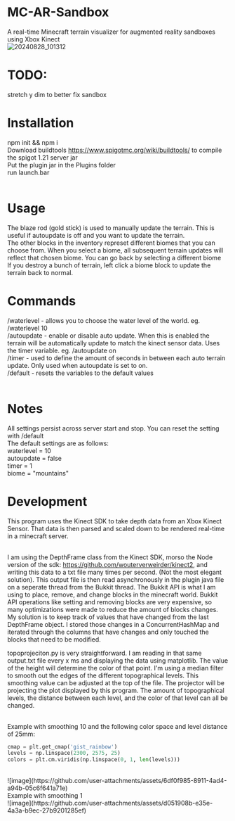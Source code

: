# MC-AR-Sandbox
A real-time Minecraft terrain visualizer for augmented reality sandboxes using Xbox Kinect <br>
![20240828_101312](https://github.com/user-attachments/assets/b9f4e164-4c18-49c0-8d6c-39b1a20dfc3b)


# TODO:
stretch y dim to better fix sandbox <br>

# Installation
npm init && npm i <br>
Download buildtools https://www.spigotmc.org/wiki/buildtools/ to compile the spigot 1.21 server jar <br>
Put the plugin jar in the Plugins folder <br>
run launch.bar <br><br>

# Usage
The blaze rod (gold stick) is used to manually update the terrain. This is useful if autoupdate is off and you want to update the terrain. <br>
The other blocks in the inventory represet different biomes that you can choose from. When you select a biome, all subsequent terrain updates will reflect that chosen biome. You can go back by selecting a different biome <br>
If you destroy a bunch of terrain, left click a biome block to update the terrain back to normal. <br>

# Commands
/waterlevel <y level> - allows you to choose the water level of the world. eg. /waterlevel 10 <br>
/autoupdate <on or off> - enable or disable auto update. When this is enabled the terrain will be automatically update to match the kinect sensor data. Uses the timer variable. eg. /autoupdate on <br>
/timer <seconds> - used to define the amount of seconds in between each auto terrain update. Only used when autoupdate is set to on. <br>
/default - resets the variables to the default values <br><br>

# Notes
All settings persist across server start and stop. You can reset the setting with /default <br>
The default settings are as follows: <br>
waterlevel = 10 <br> 
autoupdate = false <br> 
timer = 1 <br> 
biome = "mountains" <br> 

# Development
This program uses the Kinect SDK to take depth data from an Xbox Kinect Sensor. That data is then parsed and scaled down to be rendered real-time in a minecraft server. <br><br>

I am using the DepthFrame class from the Kinect SDK, morso the Node version of the sdk: https://github.com/wouterverweirder/kinect2, and writing this data to a txt file many times per second. (Not the most elegant solution). This output file is then read asynchronously in the plugin java file on a seperate thread from the Bukkit thread. The Bukkit API is what I am using to place, remove, and change blocks in the minecraft world. Bukkit API operations like setting and removing blocks are very expensive, so many optimizations were made to reduce the amount of blocks changes. My solution is to keep track of values that have changed from the last DepthFrame object. I stored those changes in a ConcurrentHashMap and iterated through the columns that have changes and only touched the blocks that need to be modified.

topoprojeciton.py is very straightforward. I am reading in that same output.txt file every x ms and displaying the data using matplotlib. The value of the height will determine the color of that point. I'm using a median filter to smooth out the edges of the different topographical levels. This smoothing value can be adjusted at the top of the file. The projector will be projecting the plot displayed by this program. The amount of topographical levels, the distance between each level, and the color of that level can all be changed. <br><br>

Example with smoothing 10 and the following color space and level distance of 25mm: <br>
```python
cmap = plt.get_cmap('gist_rainbow')
levels = np.linspace(2300, 2575, 25)
colors = plt.cm.viridis(np.linspace(0, 1, len(levels)))
```
<br>
![image](https://github.com/user-attachments/assets/6df0f985-8911-4ad4-a94b-05c6f641a71e)
<br>
Example with smoothing 1<br>
![image](https://github.com/user-attachments/assets/d051908b-e35e-4a3a-b9ec-27b9201285ef)


